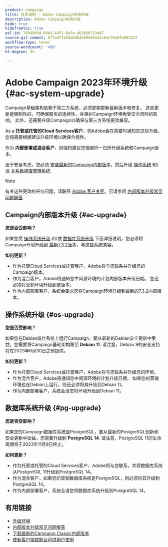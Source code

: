 ```yaml
---
product: campaign
title: 技术说明 — Adobe Campaign系统升级
description: Adobe Campaign系统升级
hide: true
hidefromtoc: true
exl-id: 78949d94-60b3-44f1-8e5a-d61b5b723e87
source-git-commit: bffad77458ab0b4d40490a52c64c99a0fe882d22
workflow-type: tm+mt
source-wordcount: '499'
ht-degree: 9%

---
```


# Adobe Campaign 2023年环境升级 {#ac-system-upgrade}

Campaign基础架构依赖于第三方系统，必须定期更新最新版本和修复。 这些更新是强制性的，可确保服务的连续性，并保护Campaign环境免受安全风险的影响。 此外，还需要升级Campaign以确保与第三方系统更改兼容。

As a **托管或托管的Cloud Services客户**，则Adobe会在需要时通知您这些升级。 您将需要根据建议升级环境以确保合规性。

作为 **内部部署或混合客户**，则强烈建议您根据同一日历升级系统和Campaign版本。

出于安全考虑，您必须 [安装最新的Campaign内部版本](#ac-upgrade)，然后升级 [操作系统](#os-upgrade) 和/或 [关系数据库管理系统](#pg-upgrade).

>[!NOTE]
>
>有关这些更改的任何问题，请联系 [Adobe 客户关怀](https://helpx.adobe.com/cn/enterprise/admin-guide.html/enterprise/using/support-for-experience-cloud.ug.html)。另请参阅 [内部版本升级常见问题解答](../../platform/using/faq-build-upgrade.md).

## Campaign内部版本升级 {#ac-upgrade}

**您是否受影响？**

如果您受 [操作系统升级](#os-upgrade) 和/或 [数据库系统升级](#pg-upgrade) 下面详细说明，您必须将Campaign环境升级到 [最新7.3.2版本](../../rn/using/latest-release.md#release-7-3-2)，与这些系统兼容。

**如何更新？**

* 作为托管Cloud Services或托管客户，Adobe将与您联系并升级您的Campaign版本。
* 作为混合客户，Adobe将通知您中间源环境的计划内部版本升级日期。 您还必须将营销环境升级到该版本。
* 作为内部部署客户，系统会要求您将Campaign环境升级到最新的7.3.2内部版本。


## 操作系统升级 {#os-upgrade}

**您是否受影响？**

如果您在Debian操作系统上运行Campaign，要从最新的Debian安全更新中受益，您需要将Campaign基础架构移至 **Debian 11**. 请注意，Debian 9的安全支持将在2023年6月30日之前提供。

**如何更新？**

* 作为托管Cloud Services或托管客户，Adobe将与您联系并升级您的环境。
* 作为混合客户，Adobe将通知您中间源环境的计划升级日期。 如果您的营销环境也在Debian上运行，则还必须将其升级到Debian 11。
* 作为内部部署客户，系统会请您将环境升级到Debian 11。

## 数据库系统升级 {#pg-upgrade}

**您是否受影响？**

如果您的Campaign数据库系统是PostgreSQL，要从最新的PostgreSQL创新和安全更新中受益，您需要升级到 **PostgreSQL 14**. 请注意，PostgreSQL 11的生命周期将于2023年11月9日终止。

**如何更新？**

* 作为托管或托管的Cloud Services客户，Adobe将与您联系，并将数据库系统从PostgreSQL 11升级到PostgreSQL 14。
* 作为混合客户，如果您的营销数据库系统是PostgreSQL，则必须将其升级到PostgreSQL 14。
* 作为内部部署客户，系统会请您将数据库系统升级到PostgreSQL 14。


## 有用链接

* [升级环境](../../production/using/build-upgrade.md)
* [内部版本升级常见问题解答](../../platform/using/faq-build-upgrade.md)
* [下载最新的Campaign Classic内部版本](https://experience.adobe.com/#/downloads/content/software-distribution/cn/campaign.html)
* [使新客户端控制台可供用户使用](../../installation/using/client-console-availability-for-windows.md)
